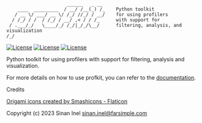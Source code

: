 
```
                      ______   _ __
    ____  _________  / __/ /__(_) /_    Python toolkit
   / __ \/ ___/ __ \/ /_/ //_/ / __/    for using profilers
  / /_/ / /  / /_/ / __/ ,< / / /_      with support for
 / .___/_/   \____/_/ /_/|_/_/\__/      filtering, analysis, and visualization
/_/  
```

[![License](https://flat.badgen.net/github/license/sinel/profkit)](https://opensource.org/licenses/Apache-2.0)
[![License](https://flat.badgen.net/github/commits/sinel/profkit)](https://github.com/sinel/profkit/commits/main)
[![License](https://flat.badgen.net/github/issues/sinel/profkit)](https://github.com/sinel/profkit/issues)

Python toolkit for using profilers with support for filtering, analysis and visualization.

For more details on how to use profkit, you can refer to
the [documentation](https://sinaninel.com/profkit/index.html).

Credits

[Origami icons created by Smashicons - Flaticon](https://www.flaticon.com/free-icons/origami)

Copyright (c) 2023 Sinan Inel <sinan.inel@farsimple.com>
